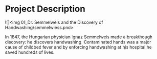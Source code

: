 # Project Description

![]<img 01_Dr. Semmelweis and the Discovery of Handwashing/semmelwiess.pnd\>

In 1847, the Hungarian physician Ignaz Semmelweis made a breakthough discovery: he discovers handwashing. Contaminated hands was a major cause of childbed fever and by enforcing handwashing at his hospital he saved hundreds of lives.
